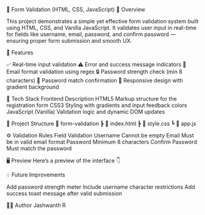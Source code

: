 🧾 Form Validation (HTML, CSS, JavaScript)
📌 Overview

This project demonstrates a simple yet effective form validation system built using HTML, CSS, and Vanilla JavaScript.
It validates user input in real-time for fields like username, email, password, and confirm password — ensuring proper form submission and smooth UX.

🚀 Features

✅ Real-time input validation
⚠️ Error and success message indicators
📧 Email format validation using regex
🔒 Password strength check (min 8 characters)
🔁 Password match confirmation
🎨 Responsive design with gradient background

🧠 Tech Stack
Frontend	Description
HTML5	Markup structure for the registration form
CSS3	Styling with gradients and input feedback colors
JavaScript (Vanilla)	Validation logic and dynamic DOM updates

📂 Project Structure
📁 form-validation
 ┣ 📜 index.html
 ┣ 📜 style.css
 ┗ 📜 app.js

 ⚙️ Validation Rules
Field	Validation
Username	Cannot be empty
Email	Must be in valid email format
Password	Minimum 8 characters
Confirm Password	Must match the password

🖥️ Preview
Here’s a preview of the interface 👇

 💡 Future Improvements

Add password strength meter
Include username character restrictions
Add success toast message after valid submission

👨‍💻 Author
Jashwanth R
